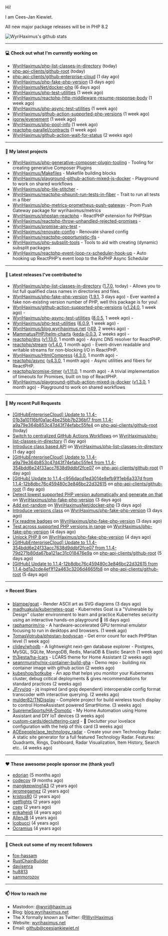 Hi!

I am Cees-Jan Kiewiet.

All new major package releases will be in PHP 8.2

![WyriHaximus's github stats](https://github-readme-stats.vercel.app/api?username=WyriHaximus&show_icons=true)

---

#### 💻 Check out what I'm currently working on

- [WyriHaximus/php-list-classes-in-directory](https://github.com/WyriHaximus/php-list-classes-in-directory) (today)
- [php-api-clients/github-root](https://github.com/php-api-clients/github-root) (today)
- [php-api-clients/github-enterprise-cloud](https://github.com/php-api-clients/github-enterprise-cloud) (1 day ago)
- [WyriHaximus/php-fake-php-version](https://github.com/WyriHaximus/php-fake-php-version) (3 days ago)
- [WyriHaximusNet/docker-php](https://github.com/WyriHaximusNet/docker-php) (6 days ago)
- [WyriHaximus/php-test-utilities](https://github.com/WyriHaximus/php-test-utilities) (1 week ago)
- [WyriHaximus/reactphp-http-middleware-resume-response-body](https://github.com/WyriHaximus/reactphp-http-middleware-resume-response-body) (1 week ago)
- [WyriHaximus/php-async-test-utilities](https://github.com/WyriHaximus/php-async-test-utilities) (1 week ago)
- [WyriHaximus/github-action-supported-php-versions](https://github.com/WyriHaximus/github-action-supported-php-versions) (1 week ago)
- [igorw/evenement](https://github.com/igorw/evenement) (1 week ago)
- [WyriHaximus/php-pool-info](https://github.com/WyriHaximus/php-pool-info) (1 week ago)
- [reactphp-parallel/contracts](https://github.com/reactphp-parallel/contracts) (1 week ago)
- [WyriHaximus/github-action-wait-for-status](https://github.com/WyriHaximus/github-action-wait-for-status) (2 weeks ago)

---

#### 🌱 My latest projects

- [WyriHaximus/php-generative-composer-plugin-tooling](https://github.com/WyriHaximus/php-generative-composer-plugin-tooling) - Tooling for creating generative Composer Plugins
- [WyriHaximus/Makefiles](https://github.com/WyriHaximus/Makefiles) - Makefile building blocks
- [WyriHaximus/playground-github-action-mixed-js-docker](https://github.com/WyriHaximus/playground-github-action-mixed-js-docker) - Playground to work on shared workflows
- [WyriHaximus/php-tile-stitcher](https://github.com/WyriHaximus/php-tile-stitcher) - 
- [WyriHaximus/reactphp-phpunit-run-tests-in-fiber](https://github.com/WyriHaximus/reactphp-phpunit-run-tests-in-fiber) - Trait to run all tests in a fiber
- [WyriHaximus/php-metrics-prometheus-push-gateway](https://github.com/WyriHaximus/php-metrics-prometheus-push-gateway) - Prom Push Gateway package for wyrihaximus/metrics
- [WyriHaximus/phpstan-reactphp](https://github.com/WyriHaximus/phpstan-reactphp) - ReactPHP extension for PHPStan
- [WyriHaximus/reactphp-throw-unhandled-rejected-promises](https://github.com/WyriHaximus/reactphp-throw-unhandled-rejected-promises) - 
- [WyriHaximus/promise-any-test](https://github.com/WyriHaximus/promise-any-test) - 
- [WyriHaximus/renovate-config](https://github.com/WyriHaximus/renovate-config) - Renovate shared config
- [WyriHaximus/reactphp-opportunistic-tls](https://github.com/WyriHaximus/reactphp-opportunistic-tls) - 
- [WyriHaximus/php-subsplit-tools](https://github.com/WyriHaximus/php-subsplit-tools) - Tools to aid with creating (dynamic) subsplit packages
- [WyriHaximus/reactphp-event-loop-rx-scheduler-hook-up](https://github.com/WyriHaximus/reactphp-event-loop-rx-scheduler-hook-up) - Auto hooking up ReactPHP&#39;s event loop to the RxPHP Async Schedular

---

#### 🔭 Latest releases I've contributed to

- [WyriHaximus/php-list-classes-in-directory](https://github.com/WyriHaximus/php-list-classes-in-directory) ([1.7.0](https://github.com/WyriHaximus/php-list-classes-in-directory/releases/tag/1.7.0), today) - Allows you to list full qualified class names in directories and files.
- [WyriHaximus/php-fake-php-version](https://github.com/WyriHaximus/php-fake-php-version) ([1.9.1](https://github.com/WyriHaximus/php-fake-php-version/releases/tag/1.9.1), 3 days ago) - Ever wanted a fake non-existing version number of PHP, well this package is for you!
- [WyriHaximus/github-action-supported-php-versions](https://github.com/WyriHaximus/github-action-supported-php-versions) ([v1.24.0](https://github.com/WyriHaximus/github-action-supported-php-versions/releases/tag/v1.24.0), 1 week ago) - 
- [WyriHaximus/php-async-test-utilities](https://github.com/WyriHaximus/php-async-test-utilities) ([8.0.5](https://github.com/WyriHaximus/php-async-test-utilities/releases/tag/8.0.5), 1 week ago) - 
- [WyriHaximus/php-test-utilities](https://github.com/WyriHaximus/php-test-utilities) ([6.0.9](https://github.com/WyriHaximus/php-test-utilities/releases/tag/6.0.9), 1 week ago) - 
- [WyriHaximus/blog.wyrihaximus.net](https://github.com/WyriHaximus/blog.wyrihaximus.net) ([r49](https://github.com/WyriHaximus/blog.wyrihaximus.net/releases/tag/r49), 2 weeks ago) - 
- [MammatusPHP/helm-charts](https://github.com/MammatusPHP/helm-charts) ([keda-0.0.3](https://github.com/MammatusPHP/helm-charts/releases/tag/keda-0.0.3), 2 weeks ago) - 
- [reactphp/dns](https://github.com/reactphp/dns) ([v1.13.0](https://github.com/reactphp/dns/releases/tag/v1.13.0), 1 month ago) - Async DNS resolver for ReactPHP.
- [reactphp/stream](https://github.com/reactphp/stream) ([v1.4.0](https://github.com/reactphp/stream/releases/tag/v1.4.0), 1 month ago) - Event-driven readable and writable streams for non-blocking I/O in ReactPHP.
- [WyriHaximus/HtmlCompress](https://github.com/WyriHaximus/HtmlCompress) ([4.3.0](https://github.com/WyriHaximus/HtmlCompress/releases/tag/4.3.0), 1 month ago) - 
- [reactphp/async](https://github.com/reactphp/async) ([v4.3.0](https://github.com/reactphp/async/releases/tag/v4.3.0), 1 month ago) - Async utilities and fibers for ReactPHP.
- [reactphp/promise-timer](https://github.com/reactphp/promise-timer) ([v1.11.0](https://github.com/reactphp/promise-timer/releases/tag/v1.11.0), 1 month ago) - A trivial implementation of timeouts for Promises, built on top of ReactPHP.
- [WyriHaximus/playground-github-action-mixed-js-docker](https://github.com/WyriHaximus/playground-github-action-mixed-js-docker) ([v1.3.0](https://github.com/WyriHaximus/playground-github-action-mixed-js-docker/releases/tag/v1.3.0), 1 month ago) - Playground to work on shared workflows

---

#### 🔨 My recent Pull Requests

- [[GitHubEnterpriseCloud] Update to 1.1.4-01b3a10116bf0a1ac4be25bb7b236bf7 from 1.1.4-a9a79e364b853c47d43f74efabc55fe4](https://github.com/php-api-clients/github-root/pull/1232) on [php-api-clients/github-root](https://github.com/php-api-clients/github-root) (today)
- [Switch to centralized GitHub Actions Workflows](https://github.com/WyriHaximus/php-list-classes-in-directory/pull/63) on [WyriHaximus/php-list-classes-in-directory](https://github.com/WyriHaximus/php-list-classes-in-directory) (1 day ago)
- [Introduce class based API](https://github.com/WyriHaximus/php-list-classes-in-directory/pull/61) on [WyriHaximus/php-list-classes-in-directory](https://github.com/WyriHaximus/php-list-classes-in-directory) (1 day ago)
- [[GitHubEnterpriseCloud] Update to 1.1.4-a9a79e364b853c47d43f74efabc55fe4 from 1.1.4-354bdd6e24f33acc7638d9ddbf2fce07](https://github.com/php-api-clients/github-root/pull/1231) on [php-api-clients/github-root](https://github.com/php-api-clients/github-root) (1 day ago)
- [[GitHub] Update to 1.1.4-c956dacd1ed3014e8efb91f1eb6a337d from 1.1.4-12b8dbc76c459480c3e846bc22d32615](https://github.com/php-api-clients/github-root/pull/1230) on [php-api-clients/github-root](https://github.com/php-api-clients/github-root) (1 day ago)
- [Detect lowest supported PHP version automatically and generate on that](https://github.com/WyriHaximus/php-fake-php-version/pull/126) on [WyriHaximus/php-fake-php-version](https://github.com/WyriHaximus/php-fake-php-version) (3 days ago)
- [Add ext-random](https://github.com/WyriHaximusNet/docker-php/pull/248) on [WyriHaximusNet/docker-php](https://github.com/WyriHaximusNet/docker-php) (3 days ago)
- [Introduce versions class](https://github.com/WyriHaximus/php-fake-php-version/pull/125) on [WyriHaximus/php-fake-php-version](https://github.com/WyriHaximus/php-fake-php-version) (3 days ago)
- [Fix readme badges](https://github.com/WyriHaximus/php-fake-php-version/pull/124) on [WyriHaximus/php-fake-php-version](https://github.com/WyriHaximus/php-fake-php-version) (3 days ago)
- [Test across supported PHP versions in range](https://github.com/WyriHaximus/php-fake-php-version/pull/118) on [WyriHaximus/php-fake-php-version](https://github.com/WyriHaximus/php-fake-php-version) (4 days ago)
- [Unlock PHP 8](https://github.com/WyriHaximus/php-fake-php-version/pull/117) on [WyriHaximus/php-fake-php-version](https://github.com/WyriHaximus/php-fake-php-version) (4 days ago)
- [[GitHubEnterpriseCloud] Update to 1.1.4-354bdd6e24f33acc7638d9ddbf2fce07 from 1.1.4-79d271b80da67ba121ac31c018476e9a](https://github.com/php-api-clients/github-root/pull/1229) on [php-api-clients/github-root](https://github.com/php-api-clients/github-root) (5 days ago)
- [[GitHub] Update to 1.1.4-12b8dbc76c459480c3e846bc22d32615 from 1.1.4-bd1a2cde4ef1f12a463c3206d4665fb8](https://github.com/php-api-clients/github-root/pull/1228) on [php-api-clients/github-root](https://github.com/php-api-clients/github-root) (5 days ago)

---

#### ⭐ Recent Stars

- [blampe/goat](https://github.com/blampe/goat) - Render ASCII art as SVG diagrams (3 days ago)
- [madhuakula/kubernetes-goat](https://github.com/madhuakula/kubernetes-goat) - Kubernetes Goat is a &#34;Vulnerable by Design&#34; cluster environment to learn and practice Kubernetes security using an interactive hands-on playground 🚀 (6 days ago)
- [raphamorim/rio](https://github.com/raphamorim/rio) - A hardware-accelerated GPU terminal emulator focusing to run in desktops and browsers. (1 week ago)
- [TomasVotruba/phpstan-bodyscan](https://github.com/TomasVotruba/phpstan-bodyscan) - Get error count for each PHPStan level (1 week ago)
- [clidey/whodb](https://github.com/clidey/whodb) - A lightweight next-gen database explorer - Postgres, MySQL, SQLite, MongoDB, Redis, MariaDB &amp; Elastic Search (1 week ago)
- [th3jesta/ha-lcars](https://github.com/th3jesta/ha-lcars) - LCARS theme for Home Assistant (2 weeks ago)
- [seanrmurphy/nix-container-build-gha](https://github.com/seanrmurphy/nix-container-build-gha) - Demo repo - building nix container image with github action (2 weeks ago)
- [kubeshop/botkube](https://github.com/kubeshop/botkube) - An app that helps you monitor your Kubernetes cluster, debug critical deployments &amp; gives recommendations for standard practices (2 weeks ago)
- [JFryy/qq](https://github.com/JFryy/qq) - jq inspired (and gojq dependent) interoperable config format transcoder with interactive querying. (2 weeks ago)
- [mulder82/TNDisplay](https://github.com/mulder82/TNDisplay) - Complete project for build wireless touch display to control HomeAssistant powered SmartHome. (3 weeks ago)
- [SupremeSports/HA-Domotic](https://github.com/SupremeSports/HA-Domotic) - My Home Automation using Home Assistant and DIY IoT devices (3 weeks ago)
- [custom-cards/decluttering-card](https://github.com/custom-cards/decluttering-card) - 🧹 Declutter your lovelace configuration with the help of this card (3 weeks ago)
- [AOEpeople/aoe_technology_radar](https://github.com/AOEpeople/aoe_technology_radar) - Create your own Technology Radar: A static site generator for a full featured Technology Radar. Features: Quadrants, Rings, Dashboard, Radar Visualization, Item History, Search etc.. (4 weeks ago)

---

#### ❤️ These awesome people sponsor me (thank you!)

- [edorian](https://github.com/edorian) (5 months ago)
- [codecov](https://github.com/codecov) (9 months ago)
- [mangkepwing143](https://github.com/mangkepwing143) (2 years ago)
- [jeromegamez](https://github.com/jeromegamez) (2 years ago)
- [kristos80](https://github.com/kristos80) (2 years ago)
- [getflights](https://github.com/getflights) (2 years ago)
- [csev](https://github.com/csev) (2 years ago)
- [erikaheidi](https://github.com/erikaheidi) (4 years ago)
- [AllenJB](https://github.com/AllenJB) (4 years ago)
- [lcobucci](https://github.com/lcobucci) (4 years ago)
- [Ocramius](https://github.com/Ocramius) (4 years ago)

---

#### 👯 Check out some of my recent followers

- [fox-hassam](https://github.com/fox-hassam)
- [RustChainBuilder](https://github.com/RustChainBuilder)
- [davisenra](https://github.com/davisenra)
- [hu8813](https://github.com/hu8813)
- [sammorozov](https://github.com/sammorozov)

---

#### 📫 How to reach me

- Mastodon: [@wyri@haxim.us](https://toot-toot.wyrihaxim.us/@wyri)
- Blog: [blog.wyrihaximus.net](https://blog.wyrihaximus.net/)
- The X formally known as Twitter: [@WyriHaximus](https://twitter.com/WyriHaximus)
- Website: [wyrihaximus.net](https://wyrihaximus.net/)
- Email: [github@ceesjankiewiet.nl](mailto:github@ceesjankiewiet.nl)
